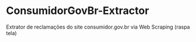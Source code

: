 # ConsumidorGovBr-Extractor
Extrator de reclamações do site consumidor.gov.br via Web Scraping (raspa tela)
